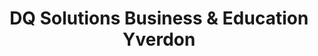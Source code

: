 ---
title: "DQ Solutions Business & Education Yverdon"
url: /yverdon-les-bains/dq-solutions-business-und-education-yverdon/
shop: Computer
---